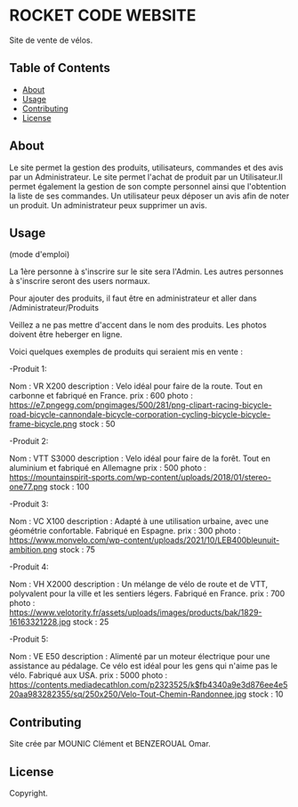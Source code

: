 # ROCKET CODE WEBSITE

Site de vente de vélos.

## Table of Contents

- [About](#about)
- [Usage](#usage)
- [Contributing](#contributing)
- [License](#license)

## About

Le site permet la gestion des produits, utilisateurs, commandes et des avis par un Administrateur.
Le site permet l'achat de produit par un Utilisateur.Il permet également la gestion de son compte personnel ainsi que l'obtention la liste de ses commandes.
Un utilisateur peux déposer un avis afin de noter un produit.
Un administrateur peux supprimer un avis.



## Usage

(mode d'emploi)

La 1ère personne à s'inscrire sur le site sera l'Admin.
Les autres personnes à s'inscrire seront des users normaux.


Pour ajouter des produits, il faut être en administrateur et aller dans /Administrateur/Produits

Veillez a ne pas mettre d'accent dans le nom des produits.
Les photos doivent être heberger en ligne.

Voici quelques exemples de produits qui seraient mis en vente :

-Produit 1:

Nom : VR X200
description : Velo idéal pour faire de la route. Tout en carbonne et fabriqué en France.
prix : 600
photo : https://e7.pngegg.com/pngimages/500/281/png-clipart-racing-bicycle-road-bicycle-cannondale-bicycle-corporation-cycling-bicycle-bicycle-frame-bicycle.png
stock  : 50


-Produit 2:

Nom : VTT S3000
description : Velo idéal pour faire de la forêt. Tout en aluminium et fabriqué en Allemagne
prix : 500
photo : https://mountainspirit-sports.com/wp-content/uploads/2018/01/stereo-one77.png
stock  : 100


-Produit 3:

Nom : VC X100
description : Adapté à une utilisation urbaine, avec une géométrie confortable. Fabriqué en Espagne.
prix : 300
photo : https://www.monvelo.com/wp-content/uploads/2021/10/LEB400bleunuit-ambition.png
stock  : 75


-Produit 4:

Nom  : VH X2000
description :  Un mélange de vélo de route et de VTT, polyvalent pour la ville et les sentiers légers. Fabriqué en France.
prix : 700
photo : https://www.velotority.fr/assets/uploads/images/products/bak/1829-16163321228.jpg
stock  : 25

-Produit 5:

Nom  : VE E50
description :  Alimenté par un moteur électrique pour une assistance au pédalage. Ce vélo est idéal pour les gens qui n'aime pas le vélo. Fabriqué aux USA.
prix : 5000
photo : https://contents.mediadecathlon.com/p2323525/k$fb4340a9e3d876ee4e520aa983282355/sq/250x250/Velo-Tout-Chemin-Randonnee.jpg
stock  : 10




## Contributing

Site crée par MOUNIC Clément et BENZEROUAL Omar.

## License

Copyright.


